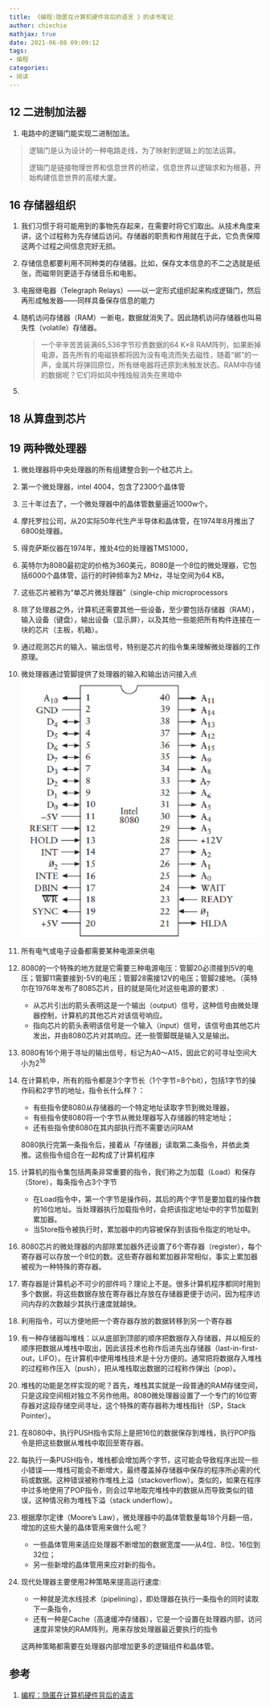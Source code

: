 ```yaml
---
title: 《编程:隐匿在计算机硬件背后的语言 》的读书笔记
author: chiechie
mathjax: true
date: 2021-06-08 09:09:12
tags:
- 编程
categories: 
- 阅读
---
```


## 12 二进制加法器

1. 电路中的逻辑门能实现二进制加法。

> 逻辑门是认为设计的一种电路走线，为了映射到逻辑上的加法运算。
> 
> 逻辑门是链接物理世界和信息世界的桥梁，信息世界以逻辑求和为根基，开始构建信息世界的高楼大厦。

## 16 存储器组织

1. 我们习惯于将可能用到的事物先存起来，在需要时将它们取出。从技术角度来讲，这个过程称为先存储后访问。存储器的职责和作用就在于此，它负责保障这两个过程之间信息完好无损。
2. 存储信息都要利用不同种类的存储器。比如，保存文本信息的不二之选就是纸张，而磁带则更适于存储音乐和电影。
3. 电报继电器（Telegraph Relays）——以一定形式组织起来构成逻辑门，然后再形成触发器——同样具备保存信息的能力
4. 随机访问存储器（RAM）一断电，数据就消失了。因此随机访问存储器也叫易失性（volatile）存储器。
   
   > 一个辛辛苦苦装满65,536字节珍贵数据的64 K×8 RAM阵列，如果断掉电源，首先所有的电磁铁都将因为没有电流而失去磁性，随着“梆”的一声，金属片将弹回原位，所有继电器将还原到未触发状态。RAM中存储的数据呢？它们将如风中残烛般消失在黑暗中
5. 


## 18 从算盘到芯片


## 19 两种微处理器

1. 微处理器将中央处理器的所有组建整合到一个硅芯片上。
2. 第一个微处理器，intel 4004，包含了2300个晶体管
3. 三十年过去了，一个微处理器中的晶体管数量逼近1000w个。
4. 摩托罗拉公司，从20实际50年代生产半导体和晶体管，在1974年8月推出了6800处理器。
5. 得克萨斯仪器在1974年，推处4位的处理器TMS1000，
6. 英特尔为8080最初定的价格为360美元，8080是一个8位的微处理器，它包括6000个晶体管，运行的时钟频率为2 MHz，寻址空间为64 KB。
7. 这些芯片被称为“单芯片微处理器”（single-chip microprocessors
8. 除了处理器之外，计算机还需要其他一些设备，至少要包括存储器（RAM），输入设备（键盘），输出设备（显示屏），以及其他一些能把所有构件连接在一块的芯片（主板，机箱）。
9. 通过观测芯片的输入、输出信号，特别是芯片的指令集来理解微处理器的工作原理。
10. 微处理器通过管脚提供了处理器的输入和输出访问接入点
![img.png](img.png)
11. 所有电气或电子设备都需要某种电源来供电
12. 8080的一个特殊的地方就是它需要三种电源电压：管脚20必须接到5V的电压；管脚11需要接到-5V的电压；管脚28需接12V的电压；管脚2接地。（英特尔在1976年发布了8085芯片，目的就是简化对这些电源的要求）. 
    
    - 从芯片引出的箭头表明这是一个输出（output）信号，这种信号由微处理器控制，计算机的其他芯片对该信号响应。
    - 指向芯片的箭头表明该信号是一个输入（input）信号，该信号由其他芯片发出，并由8080芯片对其响应。还一些管脚既是输入又是输出。
13. 8080有16个用于寻址的输出信号，标记为A0～A15，因此它的可寻址空间大小为$2^16$
14. 在计算机中，所有的指令都是3个字节长（1个字节=8个bit），包括1字节的操作码和2字节的地址，指令长什么样？：
    
    - 有些指令使8080从存储器的一个特定地址读取字节到微处理器，
    - 有些指令使8080将一个字节从微处理器写入存储器的特定地址；
    - 还有些指令使8080在其内部执行而不需要访问RAM
    
    8080执行完第一条指令后，接着从「存储器」读取第二条指令，并依此类推。这些指令组合在一起构成了计算机程序
15. 计算机的指令集包括两条非常重要的指令，我们称之为加载（Load）和保存（Store），每条指令占3个字节
    
    - 在Load指令中，第一个字节是操作码，其后的两个字节是要加载的操作数的16位地址。当处理器执行加载指令时，会把该指定地址中的字节加载到累加器。
    - 当Store指令被执行时，累加器中的内容被保存到该指令指定的地址中。
16. 8080芯片的微处理器的内部除累加器外还设置了6个寄存器（register），每个寄存器可以存放一个8位的数。这些寄存器和累加器非常相似，事实上累加器被视为一种特殊的寄存器。
17. 寄存器是计算机必不可少的部件吗？理论上不是。很多计算机程序都同时用到多个数据，将这些数据存放在寄存器比存放在存储器更便于访问，因为程序访问内存的次数越少其执行速度就越快。
18. 利用指令，可以方便地把一个寄存器存放的数据转移到另一个寄存器
19. 有一种存储器叫堆栈：以从底部到顶部的顺序把数据存入存储器，并以相反的顺序把数据从堆栈中取出，因此该技术也称作后进先出存储器（last-in-first-out，LIFO）。在计算机中使用堆栈技术是十分方便的。通常把将数据存入堆栈的过程称作压入（push），把从堆栈取出数据的过程称作弹出（pop）。
20. 堆栈的功能是怎样实现的呢？首先，堆栈其实就是一段普通的RAM存储空间，只是这段空间相对独立不另作他用。8080微处理器设置了一个专门的16位寄存器对这段存储空间寻址，这个特殊的寄存器称为堆栈指针（SP，Stack Pointer）。
21. 在8080中，执行PUSH指令实际上是把16位的数据保存到堆栈，执行POP指令是把这些数据从堆栈中取回至寄存器。
22. 每执行一条PUSH指令，堆栈都会增加两个字节，这可能会导致程序出现一些小错误——堆栈可能会不断增大，最终覆盖掉存储器中保存的程序所必需的代码或数据。这种错误被称作堆栈上溢（stackoverflow）。类似的，如果在程序中过多地使用了POP指令，则会过早地取完堆栈中的数据从而导致类似的错误，这种情况称为堆栈下溢（stack underflow）。
23. 根据摩尔定律（Moore’s Law），微处理器中的晶体管数量每18个月翻一倍，增加的这些大量的晶体管用来做什么呢？
    - 一些晶体管用来适应处理器不断增加的数据宽度——从4位、8位、16位到32位；
    - 另一些新增的晶体管用来应对新的指令。
24. 现代处理器主要使用2种策略来提高运行速度:
    
    - 一种就是流水线技术（pipelining），即处理器在执行一条指令的同时读取下一条指令，
    - 还有一种是Cache（高速缓冲存储器），它是一个设置在处理器内部，访问速度非常快的RAM阵列，用来存放处理器最近要执行的指令
    
    这两种策略都需要在处理器内部增加更多的逻辑组件和晶体管。

## 参考

1. [编程：隐匿在计算机硬件背后的语言](https://weread.qq.com/web/reader/64e32bf071fd5a9164ece6b)